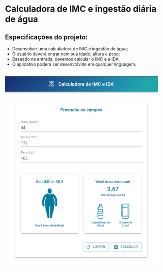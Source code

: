 # Calculadora de IMC e ingestão diária de água

## Especificações do projeto:

- Desenvolver uma calculadora de IMC e ingestão de água;
- O usuário deverá entrar com sua idade, altura e peso;
- Baseado na entrada, devemos calcular o IMC e a IDA;
- O aplicativo poderá ser desenvolvido em qualquer linguagem.

<br>
<div>
  <img src="https://raw.githubusercontent.com/genesluna/ads-cesmac/main/bmi-calculator/screenshot.png" alt="screenshot"/>
</div>
